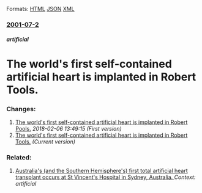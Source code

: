 
Formats: [HTML](/news/2001/07/2/the-world-s-first-self-contained-artificial-heart-is-implanted-in-robert-tools.html)  [JSON](/news/2001/07/2/the-world-s-first-self-contained-artificial-heart-is-implanted-in-robert-tools.json)  [XML](/news/2001/07/2/the-world-s-first-self-contained-artificial-heart-is-implanted-in-robert-tools.xml)  

### [2001-07-2](/news/2001/07/2/index.md)

##### artificial
#  The world's first self-contained artificial heart is implanted in Robert Tools.




### Changes:

1. [ The world's first self-contained artificial heart is implanted in Robert Pools.](/news/2001/07/2/the-world-s-first-self-contained-artificial-heart-is-implanted-in-robert-pools.md) _2018-02-06 13:49:15 (First version)_
1. [ The world's first self-contained artificial heart is implanted in Robert Tools.](/news/2001/07/2/the-world-s-first-self-contained-artificial-heart-is-implanted-in-robert-tools.md) _(Current version)_

### Related:

1. [Australia's (and the Southern Hemisphere's) first total artificial heart transplant occurs at St Vincent's Hospital in Sydney, Australia. ](/news/2010/08/16/australia-s-and-the-southern-hemisphere-s-first-total-artificial-heart-transplant-occurs-at-st-vincent-s-hospital-in-sydney-australia.md) _Context: artificial_
